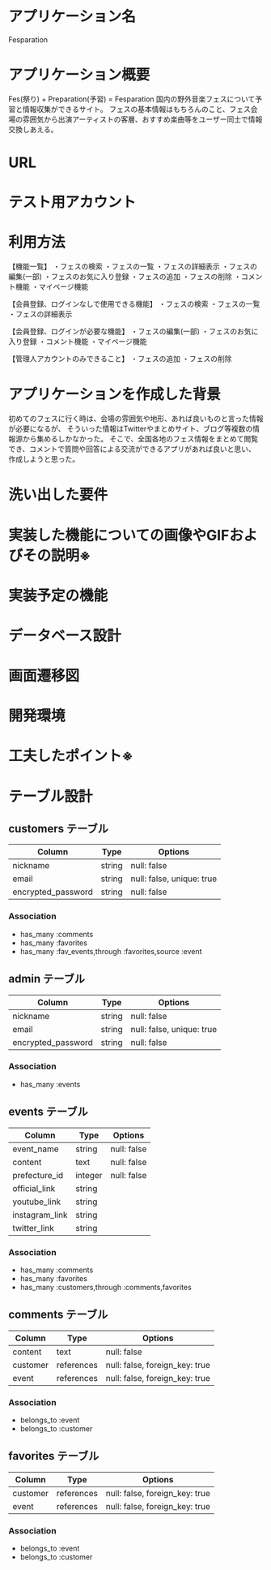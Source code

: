 # アプリケーション名
Fesparation

# アプリケーション概要
Fes(祭り) + Preparation(予習) = Fesparation
国内の野外音楽フェスについて予習と情報収集ができるサイト。
フェスの基本情報はもちろんのこと、フェス会場の雰囲気から出演アーティストの客層、おすすめ楽曲等をユーザー同士で情報交換しあえる。

# URL
<!-- デプロイ済みのURLを記載。 -->

# テスト用アカウント
<!-- ログイン機能等を実装した場合は、ログインに必要な情報を記載。またBasic認証等を設けている場合は、そのID/Passも記載。 -->

# 利用方法
【機能一覧】
・フェスの検索
・フェスの一覧
・フェスの詳細表示
・フェスの編集(一部)
・フェスのお気に入り登録
・フェスの追加
・フェスの削除
・コメント機能
・マイページ機能

【会員登録、ログインなしで使用できる機能】
・フェスの検索
・フェスの一覧
・フェスの詳細表示

【会員登録、ログインが必要な機能】
・フェスの編集(一部)
・フェスのお気に入り登録
・コメント機能
・マイページ機能

【管理人アカウントのみできること】
・フェスの追加
・フェスの削除

# アプリケーションを作成した背景
初めてのフェスに行く時は、会場の雰囲気や地形、あれば良いものと言った情報が必要になるが、
そういった情報はTwitterやまとめサイト、ブログ等複数の情報源から集めるしかなかった。
そこで、全国各地のフェス情報をまとめて閲覧でき、コメントで質問や回答による交流ができるアプリがあれば良いと思い、
作成しようと思った。

# 洗い出した要件
<!-- 要件定義スプレッドシートのURL -->

# 実装した機能についての画像やGIFおよびその説明※
<!-- 画像を添付 -->

# 実装予定の機能
<!-- 洗い出した要件の中から、今後実装予定の機能がある場合は、その機能を記載。 -->

# データベース設計
<!-- ER図を添付。 -->

# 画面遷移図
<!-- 画面遷移図を添付。 -->

# 開発環境
<!-- 使用した言語・サービスを記載。 -->

# 工夫したポイント※
<!-- 制作背景・使用技術・開発方法・タスク管理など、企業へＰＲしたい事柄 -->


# テーブル設計

## customers テーブル

| Column             | Type   | Options                   |
| ------------------ | ------ | ------------------------  |
| nickname           | string | null: false               |
| email              | string | null: false, unique: true |
| encrypted_password | string | null: false               |

### Association
- has_many :comments
- has_many :favorites
- has_many :fav_events,through :favorites,source :event


## admin テーブル

| Column             | Type   | Options                   |
| ------------------ | -------| --------------------------|
| nickname           | string | null: false               |
| email              | string | null: false, unique: true |
| encrypted_password | string | null: false               |

### Association
- has_many :events


## events テーブル

| Column             | Type       | Options                        |
| ------------------ | ---------- | ------------------------------ |
| event_name         | string     | null: false                    |
| content            | text       | null: false                    |
| prefecture_id      | integer    | null: false                    |
| official_link      | string     |                                |
| youtube_link       | string     |                                |
| instagram_link     | string     |                                |
| twitter_link       | string     |                                |

### Association
- has_many :comments
- has_many :favorites
- has_many :customers,through :comments,favorites


## comments テーブル

| Column             | Type       | Options                        |
| ------------------ | ---------- | ------------------------------ |
| content            | text       | null: false                    |
| customer           | references | null: false, foreign_key: true |
| event              | references | null: false, foreign_key: true |

### Association
- belongs_to :event
- belongs_to :customer


## favorites テーブル

| Column             | Type       | Options                        |
| ------------------ | ---------- | ------------------------------ |
| customer           | references | null: false, foreign_key: true |
| event              | references | null: false, foreign_key: true |

### Association
- belongs_to :event
- belongs_to :customer
